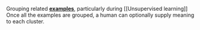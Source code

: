 Grouping related [**examples**](https://developers.google.com/machine-learning/glossary#example), particularly during [[Unsupervised learning]] Once all the examples are grouped, a human can optionally supply meaning to each cluster.